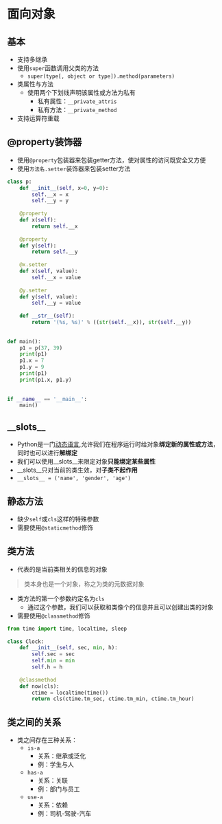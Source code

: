 # 面向对象
## 基本
- 支持多继承
- 使用`super`函数调用父类的方法
	- `super(type[, object or type]).method(parameters)`
- 类属性与方法
	- 使用两个下划线声明该属性或方法为私有
		- 私有属性：`__private_attris`
		- 私有方法：`__private_method`
- 支持运算符重载


## @property装饰器
- 使用`@property`包装器来包装getter方法，使对属性的访问既安全又方便
- 使用`方法名.setter`装饰器来包装setter方法
```python
class p:  
    def __init__(self, x=0, y=0):  
        self.__x = x  
        self.__y = y  
  
    @property  
    def x(self):  
        return self.__x  
  
    @property  
    def y(self):  
        return self.__y  
  
    @x.setter  
    def x(self, value):  
        self.__x = value  
  
    @y.setter  
    def y(self, value):  
        self.__y = value  
  
    def __str__(self):  
        return '(%s, %s)' % ((str(self.__x)), str(self.__y))  
  
  
def main():  
    p1 = p(37, 39)  
    print(p1)  
    p1.x = 7  
    p1.y = 9  
    print(p1)  
    print(p1.x, p1.y)  
  
  
if __name__ == '__main__':  
    main()
```

## \_\_slots\_\_
- Python是一门[动态语言](https://zh.wikipedia.org/wiki/%E5%8A%A8%E6%80%81%E8%AF%AD%E8%A8%80),允许我们在程序运行时给对象**绑定新的属性或方法**，同时也可以进行**解绑定**
- 我们可以使用\_\_slots\_\_来限定对象**只能绑定某些属性**
- \_\_slots\_\_只对当前的类生效，对**子类不起作用**
- `__slots__ = ('name', 'gender', 'age')`

## 静态方法
- 缺少`self`或`cls`这样的特殊参数
- 需要使用`@staticmethod`修饰

## 类方法
- 代表的是当前类相关的信息的对象
> 类本身也是一个对象，称之为类的元数据对象
- 类方法的第一个参数约定名为`cls`
	- 通过这个参数，我们可以获取和类像个的信息并且可以创建出类的对象
- 需要使用`@classmethod`修饰
```python
from time import time, localtime, sleep  
  
class Clock:  
    def __init__(self, sec, min, h):  
        self.sec = sec  
        self.min = min  
        self.h = h  
          
    @classmethod  
    def now(cls):  
        ctime = localtime(time())  
        return cls(ctime.tm_sec, ctime.tm_min, ctime.tm_hour)
```


## 类之间的关系
- 类之间存在三种关系：
	- `is-a`
		- 关系：继承或泛化
		- 例：学生与人
	- `has-a`
		- 关系：关联
		- 例：部门与员工
	- `use-a`
		- 关系：依赖
		- 例：司机-驾驶-汽车